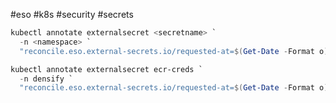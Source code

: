 #eso #k8s #security #secrets

``` powershell
kubectl annotate externalsecret <secretname> `
  -n <namespace> `
  "reconcile.eso.external-secrets.io/requested-at=$(Get-Date -Format o)"
```

``` powershell
kubectl annotate externalsecret ecr-creds `
  -n densify `
  "reconcile.eso.external-secrets.io/requested-at=$(Get-Date -Format o)"
```

